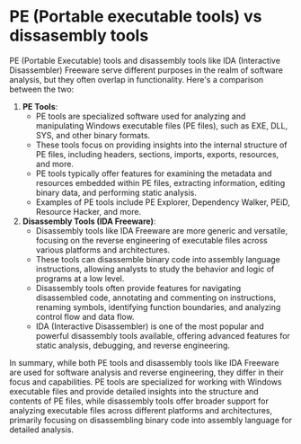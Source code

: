 # PE (Portable executable tools) vs dissasembly tools

PE (Portable Executable) tools and disassembly tools like IDA (Interactive Disassembler) Freeware serve different purposes in the realm of software analysis, but they often overlap in functionality. Here's a comparison between the two:

1. **PE Tools**:
   * PE tools are specialized software used for analyzing and manipulating Windows executable files (PE files), such as EXE, DLL, SYS, and other binary formats.
   * These tools focus on providing insights into the internal structure of PE files, including headers, sections, imports, exports, resources, and more.
   * PE tools typically offer features for examining the metadata and resources embedded within PE files, extracting information, editing binary data, and performing static analysis.
   * Examples of PE tools include PE Explorer, Dependency Walker, PEiD, Resource Hacker, and more.
2. **Disassembly Tools (IDA Freeware)**:
   * Disassembly tools like IDA Freeware are more generic and versatile, focusing on the reverse engineering of executable files across various platforms and architectures.
   * These tools can disassemble binary code into assembly language instructions, allowing analysts to study the behavior and logic of programs at a low level.
   * Disassembly tools often provide features for navigating disassembled code, annotating and commenting on instructions, renaming symbols, identifying function boundaries, and analyzing control flow and data flow.
   * IDA (Interactive Disassembler) is one of the most popular and powerful disassembly tools available, offering advanced features for static analysis, debugging, and reverse engineering.

In summary, while both PE tools and disassembly tools like IDA Freeware are used for software analysis and reverse engineering, they differ in their focus and capabilities. PE tools are specialized for working with Windows executable files and provide detailed insights into the structure and contents of PE files, while disassembly tools offer broader support for analyzing executable files across different platforms and architectures, primarily focusing on disassembling binary code into assembly language for detailed analysis.
